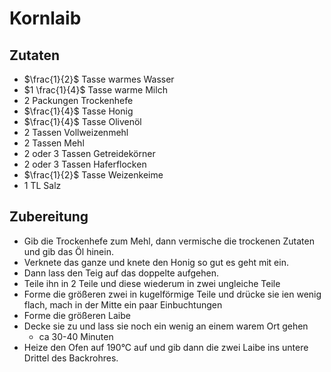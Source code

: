 # Kornlaib

## Zutaten
- $\frac{1}{2}$ Tasse warmes Wasser
- $1 \frac{1}{4}$ Tasse warme Milch
- 2 Packungen Trockenhefe
- $\frac{1}{4}$ Tasse Honig
- $\frac{1}{4}$ Tasse Olivenöl
- 2 Tassen Vollweizenmehl
- 2 Tassen Mehl
- 2 oder 3 Tassen Getreidekörner
- 2 oder 3 Tassen Haferflocken
- $\frac{1}{2}$ Tasse Weizenkeime
- 1 TL Salz

## Zubereitung
- Gib die Trockenhefe zum Mehl, dann vermische die trockenen Zutaten und gib das Öl hinein.
- Verknete das ganze und knete den Honig so gut es geht mit ein.
- Dann lass den Teig auf das doppelte aufgehen.
- Teile ihn in 2 Teile und diese wiederum in zwei ungleiche Teile
- Forme die größeren zwei in kugelförmige Teile und drücke sie ien wenig flach, mach in der Mitte ein paar Einbuchtungen
- Forme die größeren Laibe
- Decke sie zu und lass sie noch ein wenig an einem warem Ort gehen
    - ca 30-40 Minuten
- Heize den Ofen auf 190°C auf und gib dann die zwei Laibe ins untere Drittel des Backrohres.